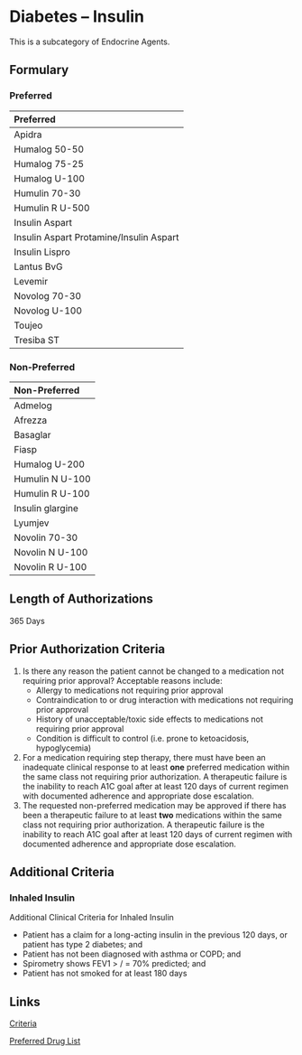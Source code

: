 # Diabetes – Insulin

This is a subcategory of Endocrine Agents.

## Formulary

### Preferred

| Preferred                               |
| :-------------------------------------- |
| Apidra                                  |
| Humalog 50-50                           |
| Humalog 75-25                           |
| Humalog U-100                           |
| Humulin 70-30                           |
| Humulin R U-500                         |
| Insulin Aspart                          |
| Insulin Aspart Protamine/Insulin Aspart |
| Insulin Lispro                          |
| Lantus BvG                              |
| Levemir                                 |
| Novolog 70-30                           |
| Novolog U-100                           |
| Toujeo                                  |
| Tresiba ST                              |

### Non-Preferred

| Non-Preferred    |
| :--------------- |
| Admelog          |
| Afrezza          |
| Basaglar         |
| Fiasp            |
| Humalog U-200    |
| Humulin N U-100  |
| Humulin R U-100  |
| Insulin glargine |
| Lyumjev          |
| Novolin 70-30    |
| Novolin N U-100  |
| Novolin R U-100  |

## Length of Authorizations

365 Days

## Prior Authorization Criteria

1.  Is there any reason the patient cannot be changed to a medication not requiring prior approval? Acceptable reasons include:
    -   Allergy to medications not requiring prior approval
    -   Contraindication to or drug interaction with medications not requiring prior approval
    -   History of unacceptable/toxic side effects to medications not requiring prior approval
    -   Condition is difficult to control (i.e. prone to ketoacidosis, hypoglycemia)
2.  For a medication requiring step therapy, there must have been an inadequate clinical response to at least **one** preferred medication within the same class not requiring prior authorization. A therapeutic failure is the inability to reach A1C goal after at least 120 days of current regimen with documented adherence and appropriate dose escalation.
3.  The requested non-preferred medication may be approved if there has been a therapeutic failure to at least **two** medications within the same class not requiring prior authorization. A therapeutic failure is the inability to reach A1C goal after at least 120 days of current regimen with documented adherence and appropriate dose escalation.

## Additional Criteria

### Inhaled Insulin

Additional Clinical Criteria for Inhaled Insulin

-   Patient has a claim for a long-acting insulin in the previous 120 days, or patient has type 2 diabetes; and
-   Patient has not been diagnosed with asthma or COPD; and
-   Spirometry shows FEV1 \> / = 70% predicted; and
-   Patient has not smoked for at least 180 days

## Links

[Criteria](https://pharmacy.medicaid.ohio.gov/sites/default/files/20221001_UPDL_Criteria_APPROVED.pdf#page=50)

[Preferred Drug List](https://pharmacy.medicaid.ohio.gov/sites/default/files/20221001_UPDL_APPROVED_.pdf#page=20)
